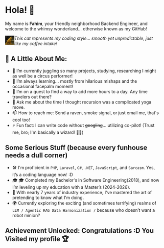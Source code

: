 # Hola! 🚀 

My name is **Fahim**, your friendly neighborhood Backend Engineer, and welcome to the whimsy wonderland... otherwise known as my GitHub!

<img align="left" alt="Twerk your booty" width="30px" src="sexy-cat-dance.gif" /> *This cat represents my coding style... smooth yet unpredictable, just like my coffee intake!*

## 🎉 A Little About Me:

- 🔭 I’m currently juggling so many projects, studying, researching I might as well be a circus performer! 
- 🌱 I’m always learning... mostly from hilarious mishaps and the occasional facepalm moment!
- 🤔 I’m on a quest to find a way to add more hours to a day. Any time travelers out there?
- 💬 Ask me about the time I thought recursion was a complicated yoga move. 
- 📫 How to reach me: Send a raven, smoke signal, or just email me, that's cool too!
- ⚡ Fun fact: I can write code without ~~googling~~... utilizing co-pilot! (Trust me, bro; I'm basically a wizard! 🧙‍♂️)

## Some Serious Stuff (because every funhouse needs a dull corner) 

- 🛠️ I'm proficient in `PHP`, `Laravel`, `C#`, `.NET`, `JavaScript`, and `Sarcasm`. Yes, it’s a coding language now! :D 
- 🎓 🎓 Completed my Bachelor's in Software Engineering(2018), and now I’m leveling up my education with a Master’s (2024-2026).
- 💼 With nearly 7 years of industry experience, I've mastered the art of pretending to know what I'm doing.
- 🌍 Currently exploring the exciting (and sometimes terrifying) realms of `LLM / Agentic RAG Data Harmonization /` because who doesn’t want a robot minion?

## Achievement Unlocked: Congratulations :D You Visited my profile 🏆 
